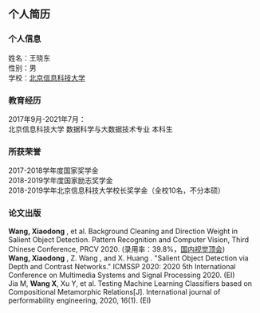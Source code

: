 ## 个人简历
### 个人信息
姓名：王晓东<br>
性别：男<br>
学校：[北京信息科技大学](https://bistu.edu.cn)
### 教育经历
2017年9月-2021年7月：<br>
北京信息科技大学 数据科学与大数据技术专业 本科生<br>
### 所获荣誉
2017-2018学年度国家奖学金<br>
2018-2019学年度国家励志奖学金<br>
2018-2019学年北京信息科技大学校长奖学金（全校10名，不分本硕）
### 论文出版
**Wang, Xiaodong** , et al. Background Cleaning and Direction Weight in Salient Object Detection. Pattern Recognition and Computer Vision, Third Chinese Conference, PRCV 2020. (录用率：39.8%，[国内视觉顶会](https://www.prcv.cn))<br>
**Wang, Xiaodong** , Z. Wang , and X. Huang . "Salient Object Detection via Depth and Contrast Networks." ICMSSP 2020: 2020 5th International Conference on Multimedia Systems and Signal Processing 2020. (EI)<br>
Jia M, **Wang X**, Xu Y, et al. Testing Machine Learning Classifiers based on Compositional Metamorphic Relations[J]. International journal of performability engineering, 2020, 16(1). (EI)
